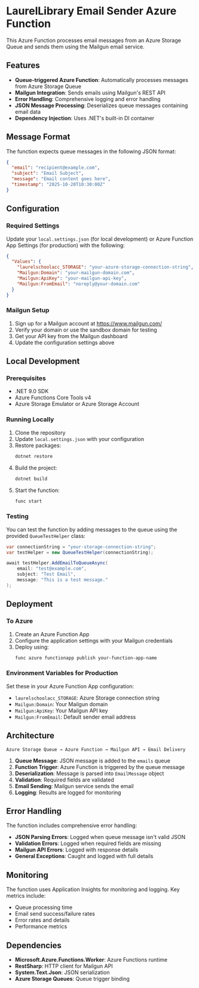 # LaurelLibrary Email Sender Azure Function

This Azure Function processes email messages from an Azure Storage Queue and sends them using the Mailgun email service.

## Features

- **Queue-triggered Azure Function**: Automatically processes messages from Azure Storage Queue
- **Mailgun Integration**: Sends emails using Mailgun's REST API
- **Error Handling**: Comprehensive logging and error handling
- **JSON Message Processing**: Deserializes queue messages containing email data
- **Dependency Injection**: Uses .NET's built-in DI container

## Message Format

The function expects queue messages in the following JSON format:

```json
{
  "email": "recipient@example.com",
  "subject": "Email Subject",
  "message": "Email content goes here",
  "timestamp": "2025-10-20T10:30:00Z"
}
```

## Configuration

### Required Settings

Update your `local.settings.json` (for local development) or Azure Function App Settings (for production) with the following:

```json
{
  "Values": {
    "laurelschoolacc_STORAGE": "your-azure-storage-connection-string",
    "Mailgun:Domain": "your-mailgun-domain.com",
    "Mailgun:ApiKey": "your-mailgun-api-key",
    "Mailgun:FromEmail": "noreply@your-domain.com"
  }
}
```

### Mailgun Setup

1. Sign up for a Mailgun account at https://www.mailgun.com/
2. Verify your domain or use the sandbox domain for testing 
3. Get your API key from the Mailgun dashboard
4. Update the configuration settings above

## Local Development

### Prerequisites

- .NET 9.0 SDK
- Azure Functions Core Tools v4
- Azure Storage Emulator or Azure Storage Account

### Running Locally

1. Clone the repository
2. Update `local.settings.json` with your configuration
3. Restore packages:
   ```bash
   dotnet restore
   ```
4. Build the project:
   ```bash
   dotnet build
   ```
5. Start the function:
   ```bash
   func start
   ```

### Testing

You can test the function by adding messages to the queue using the provided `QueueTestHelper` class:

```csharp
var connectionString = "your-storage-connection-string";
var testHelper = new QueueTestHelper(connectionString);

await testHelper.AddEmailToQueueAsync(
    email: "test@example.com",
    subject: "Test Email",
    message: "This is a test message."
);
```

## Deployment

### To Azure

1. Create an Azure Function App
2. Configure the application settings with your Mailgun credentials
3. Deploy using:
   ```bash
   func azure functionapp publish your-function-app-name
   ```

### Environment Variables for Production

Set these in your Azure Function App configuration:

- `laurelschoolacc_STORAGE`: Azure Storage connection string
- `Mailgun:Domain`: Your Mailgun domain
- `Mailgun:ApiKey`: Your Mailgun API key
- `Mailgun:FromEmail`: Default sender email address

## Architecture

```
Azure Storage Queue → Azure Function → Mailgun API → Email Delivery
```

1. **Queue Message**: JSON message is added to the `emails` queue
2. **Function Trigger**: Azure Function is triggered by the queue message
3. **Deserialization**: Message is parsed into `EmailMessage` object
4. **Validation**: Required fields are validated
5. **Email Sending**: Mailgun service sends the email
6. **Logging**: Results are logged for monitoring

## Error Handling

The function includes comprehensive error handling:

- **JSON Parsing Errors**: Logged when queue message isn't valid JSON
- **Validation Errors**: Logged when required fields are missing
- **Mailgun API Errors**: Logged with response details
- **General Exceptions**: Caught and logged with full details

## Monitoring

The function uses Application Insights for monitoring and logging. Key metrics include:

- Queue processing time
- Email send success/failure rates
- Error rates and details
- Performance metrics

## Dependencies

- **Microsoft.Azure.Functions.Worker**: Azure Functions runtime
- **RestSharp**: HTTP client for Mailgun API
- **System.Text.Json**: JSON serialization
- **Azure Storage Queues**: Queue trigger binding